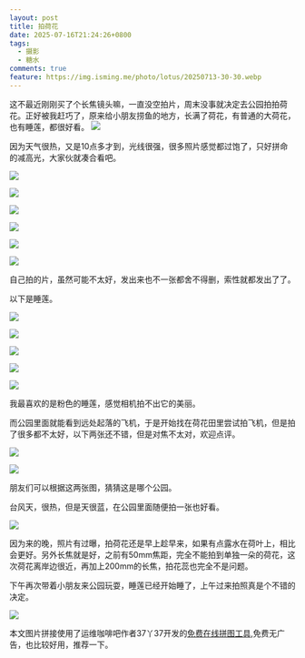 ```yaml
---
layout: post
title: 拍荷花
date: 2025-07-16T21:24:26+0800
tags:
  - 摄影
  - 糖水
comments: true
feature: https://img.isming.me/photo/lotus/20250713-30-30.webp
---
```

这不最近刚刚买了个长焦镜头嘛，一直没空拍片，周末没事就决定去公园拍拍荷花。正好被我赶巧了，原来给小朋友捞鱼的地方，长满了荷花，有普通的大荷花，也有睡莲，都很好看。
![](https://img.isming.me/photo/lotus/20250713-30-48.webp)
<!--more-->

因为天气很热，又是10点多才到，光线很强，很多照片感觉都过饱了，只好拼命的减高光，大家伙就凑合看吧。

![](https://img.isming.me/photo/lotus/20250713-30-42.webp)

![](https://img.isming.me/photo/lotus/20250713-30-31.webp)

![](https://img.isming.me/photo/lotus/stitching-collage-1752671168652.webp)

![](https://img.isming.me/photo/lotus/20250713-30-54.webp)

![](https://img.isming.me/photo/lotus/20250713-30-50.webp)

![](https://img.isming.me/photo/lotus/stitching-collage-1752671053306.webp)

自己拍的片，虽然可能不太好，发出来也不一张都舍不得删，索性就都发出了了。

以下是睡莲。

![](https://img.isming.me/photo/lotus/stitching-collage-1752669904844.webp)

![](https://img.isming.me/photo/lotus/20250713-30-17.webp)

![](https://img.isming.me/photo/lotus/stitching-collage-1752669989313.webp)

![](https://img.isming.me/photo/lotus/stitching-collage-1752670009797.webp)

![](https://img.isming.me/photo/lotus/20250713-30-37.webp)

我最喜欢的是粉色的睡莲，感觉相机拍不出它的美丽。

而公园里面就能看到远处起落的飞机，于是开始找在荷花田里尝试拍飞机，但是拍了很多都不太好，以下两张还不错，但是对焦不太对，欢迎点评。

![](https://img.isming.me/photo/lotus/20250713-30-80.webp)

![](https://img.isming.me/photo/lotus/20250713-30-65.webp)

朋友们可以根据这两张图，猜猜这是哪个公园。

台风天，很热，但是天很蓝，在公园里面随便拍一张也好看。

![](https://img.isming.me/photo/lotus/20250713-30-79.webp)

因为来的晚，照片有过曝，拍荷花还是早上趁早来，如果有点露水在荷叶上，相比会更好。另外长焦就是好，之前有50mm焦距，完全不能拍到单独一朵的荷花，这次荷花离岸边很近，再加上200mm的长焦，拍花蕊也完全不是问题。

下午再次带着小朋友来公园玩耍，睡莲已经开始睡了，上午过来拍照真是个不错的决定。

![](https://img.isming.me/photo/lotus/IMG_20250713_155441.webp)

本文图片拼接使用了运维咖啡吧作者37丫37开发的[免费在线拼图工具](https://img.ops-coffee.cn/zh/app/),免费无广告，也比较好用，推荐一下。